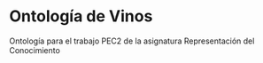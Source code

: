 # Ontología de Vinos
Ontología para el trabajo PEC2 de la asignatura Representación del Conocimiento
